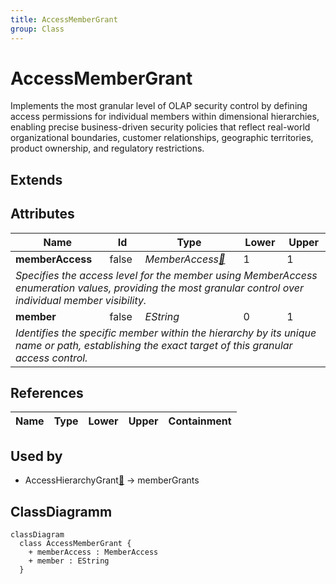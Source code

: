 ```yaml
---
title: AccessMemberGrant
group: Class
---
```


# AccessMemberGrant<a name="class-accessmembergrant"></a>

Implements the most granular level of OLAP security control by defining access permissions for individual members within dimensional hierarchies, enabling precise business-driven security policies that reflect real-world organizational boundaries, customer relationships, geographic territories, product ownership, and regulatory restrictions.
## Extends

## Attributes

<table>
  <thead>
    <tr>
      <th>Name</th>
      <th>Id</th>
      <th>Type</th>
      <th>Lower</th>
      <th>Upper</th>
    </tr>
  </thead>
  <tbody>
    <tr>
      <td><strong>memberAccess</strong></td>
      <td>false</td>
      <td><em>MemberAccess<a href="./enum-MemberAccess">🔗</a></em></td>
      <td>1</td>
      <td>1</td>
    </tr>
    <tr>
      <td colspan="5"><em>Specifies the access level for the member using MemberAccess enumeration values, providing the most granular control over individual member visibility.</em></td>
    </tr>
    <tr>
      <td><strong>member</strong></td>
      <td>false</td>
      <td><em>EString</em></td>
      <td>0</td>
      <td>1</td>
    </tr>
    <tr>
      <td colspan="5"><em>Identifies the specific member within the hierarchy by its unique name or path, establishing the exact target of this granular access control.</em></td>
    </tr>
  </tbody>
</table>

## References

<table>
  <thead>
    <tr>
      <th>Name</th>
      <th>Type</th>
      <th>Lower</th>
      <th>Upper</th>
      <th>Containment</th>
    </tr>
  </thead>
  <tbody>
  </tbody>
</table>



## Used by

- AccessHierarchyGrant[🔗](./class-AccessHierarchyGrant) → memberGrants

## ClassDiagramm

```mermaid
classDiagram
  class AccessMemberGrant {
    + memberAccess : MemberAccess
    + member : EString
  }



```
